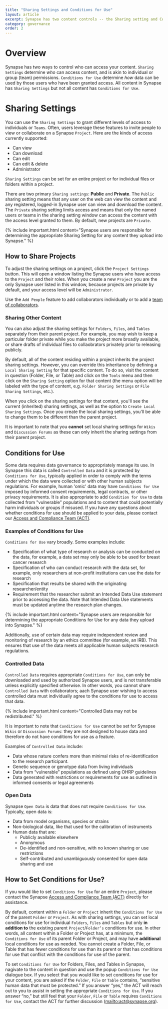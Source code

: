 ```yaml
---
title: "Sharing Settings and Conditions for Use"
layout: article
excerpt: Synapse has two content controls -- the Sharing setting and Conditions for Use. Learn how to set Sharing settings and Conditions for Use.
category: governance
order: 2
---
```


<style>
#image {
    width: 100%;
    }
</style>

# Overview
Synapse has two ways to control who can access your content. `Sharing Settings` determine _who_ can access content, and is akin to individual or group (team) permissions. `Conditions for Use` determine _how_ data can be used by those users who have been granted access. All content in Synapse has `Sharing Settings` but not all content has `Conditions for Use`. 

# Sharing Settings
You can use the `Sharing Settings` to grant different levels of access to individuals or `Teams`. Often, users leverage these features to invite people to view or collaborate on a Synapse `Project`. Here are the kinds of access currently supported: 

* Can view
* Can download
* Can edit
* Can edit & delete
* Administrator

`Sharing Settings` can be set for an entire project or for individual files or folders within a project. 

There are two primary `Sharing settings`: **Public** and **Private**. The `Public` sharing setting means that any user on the web can view the content and any registered, logged-in Synapse user can view and download the content. The `Private` sharing setting limits access and means that only the named users or teams in the sharing setting window can access the content with the access level granted to them. By default, new projects are `Private`. 
 
{% include important.html content="Synapse users are responsible for determining the appropriate Sharing Setting for any content they upload into Synapse." %}

## How to Share Projects
To adjust the sharing settings on a project, click the `Project Settings` button. This will open a window listing the Synapse users who have access to the `Project` and their roles. When you create a new `Project` you are the only Synapse user listed in this window, because projects are private by default, and your access level will be `Administrator`. 

Use the `Add People` feature to add collaborators individually or to add a [team of collaborators](/articles/teams.html).

### Sharing Other Content
You can also adjust the sharing settings for `Folders`, `Files`, and `Tables` separately from their parent project. For example, you may wish to keep a particular folder private while you make the project more broadly available, or share drafts of individual files to collaobrators privately prior to releasing publicly. 

By default, all of the content residing within a project inherits the project sharing settings. However, you can override this inheritance by defining a `Local Sharing Setting` for that specific content. To do so, visit the content in question (Folder, File, or Table) and click on the `Tools` menu and then click on the `Sharing Setting` option for that content (the menu option will be labeled with the type of content, e.g. `Folder Sharing Settings` or `File Sharing Settings`, etc.). 

When you click on the sharing settings for that content, you'll see the current (inherited) sharing settings, as well as the option to `Create Local Sharing Settings`. Once you create the local sharing settings, you'll be able to change them to be different than the parent project. 

It is important to note that you **cannot** set local sharing settings for `Wikis` and `Discussion Forums` as these can only inherit the sharing settings from their parent project. 

## Conditions for Use
Some data requires data governance to appropriately manage its use. In Synapse this data is called `Controlled Data` and it is protected by `Conditions for Use`, typically applied in order to comply with the terms under which the data were collected or with other human subjects regulations. For example, human 'omic' data may have `Conditions for Use` imposed by informed consent requirements, legal contracts, or other privacy requirements. It is also appropriate to add `Condition for Use` to data collected from "vulnerable" populations and to content that could potentially harm individuals or groups if misused. If you have any questions about whether conditions for use should be applied to your data, please contact our <a href="mailto:act@sagebase.org">Access and Compliance Team (ACT)</a>.

### Examples of Conditions for Use
`Conditions for Use` vary broadly. Some examples include:

* Specification of what type of research or analysis can be conducted on the data, for example, a data set may only be able to be used for breast cancer research
* Specification of who can conduct research with the data set, for example, only researchers at non-profit institutions can use the data for research
* Specification that results be shared with the originating researcher/entity
* Requirement that the researcher submit an Intended Data Use statement prior to accessing the data. Note that Intended Data Use statements must be updated anytime the research plan changes.

{% include important.html content="Synapse users are responsible for determining the appropriate Conditions for Use for any data they upload into Synapse." %}

Additionally, use of certain data may require independent review and monitoring of research by an ethics committee (for example, an IRB). This ensures that use of the data meets all applicable human subjects research regulations. 

### Controlled Data
`Controlled Data` requires appropriate `Conditions for Use`, can only be downloaded and used by authorized Synapse users, and is not transferable unless explicitly specified otherwise. In other words, you cannot share `Controlled Data` with collaborators; aach Synapse user wishing to access controlled data must individually agree to the conditions for use to access that data.

{% include important.html content="Controlled Data may not be redistributed." %}

It is important to note that `Conditions for Use` cannot be set for Synapse `Wikis` or `Discussion Forums`: they are not designed to house data and therefore do not have conditions for use as a feature. 

Examples of `Controlled Data` include:

* Data whose nature confers more than minimal risks of re-identification to the research participant.
* Genetic sequence or genotype data from living individuals
* Data from “vulnerable” populations as defined using OHRP guidelines
* Data generated with restrictions or requirements for use as outlined in informed consents or legal agreements

### Open Data
Synapse `Open Data` is data that does not require `Conditions for Use`. Typically, open data is:

* Data from model organisms, species or strains
* Non-biological data, like that used for the calibration of instruments 
* Human data that are:
    * Publicly available elsewhere
    * Anonymous
    * De-identified and non-sensitive, with no known sharing or use restrictions
    * Self-contributed and unambiguously consented for open data sharing and use

## How to Set Conditions for Use?
If you would like to set `Conditions for Use` for an entire `Project`, please contact the Synapse <a href="mailto:act@sagebase.org">Access and Compliance Team (ACT)</a> directly for assistance. 

By default, content within a `Folder` or `Project` inherit the `Conditions for Use` of the parent `Folder` or `Project`. As with sharing settings, you can set local conditions for use for individual `Folders`, `Files` and `Tables` but only **in addition to** the existing parent `Project`/`Folder’s` conditions for use. In other words, all content within a Folder or Project has, at a minimum, the `Conditions for Use` of its parent Folder or Project, and may have **additional** local conditions for use as needed. You cannot create a Folder, File, or Table that has fewer conditions for use than its parent or that has conditions for use that conflict with the conditions for use of the parent.

To set `Conditions for Use` for Folders, Files, and Tables in Synapse, nagivate to the content in question and use the popup `Conditions for Use` dialogue box. If you select that you would like to set conditions for use for your content, you are asked if the `Folder`, `File` or `Table` contains, “sensitive human data that must be protected.” If you answer “yes,” the ACT will reach out to you to assist in setting the appropriate `Conditions for Use`. If you answer “no,” but still feel that your `Folder`, `File` or `Table` requires `Conditions for Use`, contact the ACT for further discussion (<mailto:act@synapse.org>).
